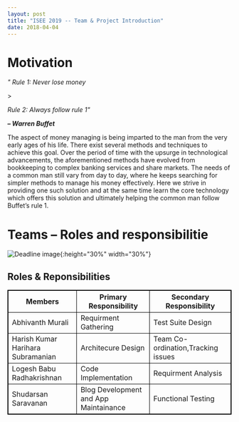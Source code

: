 ```yaml
---
layout: post
title: "ISEE 2019 -- Team & Project Introduction"
date: 2018-04-04
---
```


# Motivation 
  
 <p> <i> " Rule 1: Never lose money </i> </p>> 
 <p> <i>  Rule 2: Always follow rule 1" </i> </p>
 <p>  <i> <b>        –  Warren Buffet </b> </i> </p>

The aspect of money managing is being imparted to the man from the very early ages of his life. There exist several methods and techniques to achieve this goal. Over the period of time with the upsurge in technological advancements, the aforementioned methods have evolved from bookkeeping to complex banking services and share markets. The needs of a common man still vary from day to day, where he keeps searching for simpler methods to manage his money effectively. Here we strive in providing one such solution and at the same time learn the core technology which offers this solution and ultimately helping the common man follow Buffet’s rule 1.  
  
# Teams – Roles and responsibilitie

![Deadline image]({{site.baseurl}}/images/logo.png "team logo"){:height="30%" width="30%"}

<h2>Roles & Reponsibilities </h2>

<table style="width:100%">
<style> 
table, th, td {
  border: 1px solid black;
}
</style>
  <tr>
    <th> Members </th>
    <th> Primary Responsibility</th> 
    <th> Secondary Responsibility</th>
  </tr>
  <tr>
    <td>Abhivanth Murali</td>
    <td>Requirment Gathering</td>
    <td>Test Suite Design</td>
  </tr>
  <tr>
    <td>Harish Kumar Harihara Subramanian</td>
    <td>Architecure Design</td>
    <td>Team Co-ordination,Tracking issues</td>
  </tr>
  <tr>
    <td>Logesh Babu Radhakrishnan</td>
    <td>Code Implementation</td>
    <td>Requirment Analysis</td>
  </tr>
  <tr>
    <td>Shudarsan Saravanan</td>
    <td>Blog Development and App Maintainance</td>
    <td>Functional Testing</td>
  </tr>
</table>


